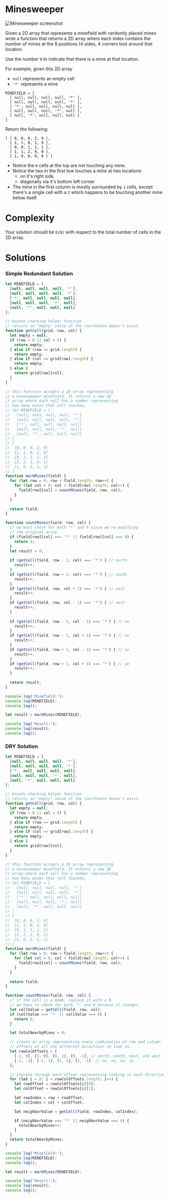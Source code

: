 # Minesweeper

![Minesweeper screenshot](./screenshot.png)

Given a 2D array that represents a minefield with randomly placed mines write
a function that returns a 2D array where each index contains the number of
mines at the 8 positions (4 sides, 4 corners too) around that location.

Use the number `9` to indicate that there is a mine at that location.

For example, given this 2D array
* `null` represents an empty cell
* `'*'` represents a mine

```
MINEFIELD = [
  [ null, null, null, null, '*' ],
  [ null, null, null, null, '*' ],
  [ '*', null, null, null, null ],
  [ null, null, null, '*', null ],
  [ null, '*', null, null, null ]
]
```

Return the following:

```
[ [ 0, 0, 0, 2, 9 ],
  [ 1, 1, 0, 1, 9 ],
  [ 9, 0, 1, 1, 1 ],
  [ 1, 1, 2, 9, 0 ],
  [ 1, 9, 0, 0, 0 ] ]
```

* Notice the `0` cells at the top are not touching any mine.
* Notice the two in the first tow touches a mine at two locations:
  * on it's right side
  * diagonally via it's bottom left corner
* The mine in the first column is mostly surrounded by `1` cells,
  except there's a single cell with a `2` which happens to be touching
  another mine below itself.

# Complexity
Your solution should be `O(N)` with respect to the total number of cells in
the 2D array.

# Solutions

### Simple Redundant Solution

```js
let MINEFIELD = [
  [null, null, null, null, '*'],
  [null, null, null, null, '*'],
  ['*', null, null, null, null],
  [null, null, null, '*', null],
  [null, '*', null, null, null]
];

// bounds-checking helper function
// returns an "empty" value if the coordinate doesn't exist.
function getCell(grid, row, col) {
  let empty = null;
  if (row < 0 || col < 0) {
    return empty;
  } else if (row >= grid.length) {
    return empty;
  } else if (col >= grid[row].length) {
    return empty;
  } else {
    return grid[row][col];
  }
}

// this function accepts a 2D array representing
// a minesweeper minefield. It returns a new 2D
// array where each cell has a number representing
// how many mines that cell touches, 
// let MINEFIELD = [
//   [null, null, null, null, '*']
//   [null, null, null, null, '*']
//   ['*', null, null, null, null]
//   [null, null, null, '*', null]
//   [null, '*', null, null, null]
// ]
// [
//  [0, 0, 0, 2, 9]
//  [1, 1, 0, 2, 9]
//  [9, 1, 1, 2, 2]
//  [2, 2, 2, 9, 1]
//  [1, 9, 2, 1, 1]
// ]
function markMines(field) {
  for (let row = 0; row < field.length; row++) {
    for (let col = 0; col < field[row].length; col++) {
      field[row][col] = countMines(field, row, col);
    }
  }
  
  return field;
}

function countMines(field, row, col) {
  // we must check for both '*' and 9 since we're modifying
  // the original array.
  if (field[row][col] === '*' || field[row][col] === 9) {
    return 9;
  }
  let result = 0;
  
  if (getCell(field, row - 1, col) === '*') { // north
    result++;
  }
  if (getCell(field, row + 1, col) === '*') { // south
    result++;
  }
  if (getCell(field, row, col + 1) === '*') { // east
    result++;
  }
  if (getCell(field, row, col - 1) === '*') { // west
    result++;
  }
  
  if (getCell(field, row - 1, col - 1) === '*') { // nw
    result++;
  }
  if (getCell(field, row - 1, col + 1) === '*') { // ne
    result++;
  }
  if (getCell(field, row + 1, col - 1) === '*') { // sw
    result++;
  }
  if (getCell(field, row + 1, col + 1) === '*') { // se
    result++;
  }
  
  return result;
}

console.log('Minefield:');
console.log(MINEFIELD);
console.log();

let result = markMines(MINEFIELD);

console.log('Result:');
console.log(result);
console.log();
```

### DRY Solution

```js
let MINEFIELD = [
  [null, null, null, null, '*'],
  [null, null, null, null, '*'],
  ['*', null, null, null, null],
  [null, null, null, '*', null],
  [null, '*', null, null, null]
];

// bounds-checking helper function
// returns an "empty" value if the coordinate doesn't exist.
function getCell(grid, row, col) {
  let empty = null;
  if (row < 0 || col < 0) {
    return empty;
  } else if (row >= grid.length) {
    return empty;
  } else if (col >= grid[row].length) {
    return empty;
  } else {
    return grid[row][col];
  }
}

// this function accepts a 2D array representing
// a minesweeper minefield. It returns a new 2D
// array where each cell has a number representing
// how many mines that cell touches, 
// let MINEFIELD = [
//   [null, null, null, null, '*']
//   [null, null, null, null, '*']
//   ['*', null, null, null, null]
//   [null, null, null, '*', null]
//   [null, '*', null, null, null]
// ]
// [
//  [0, 0, 0, 2, 9]
//  [1, 1, 0, 2, 9]
//  [9, 1, 1, 2, 2]
//  [2, 2, 2, 9, 1]
//  [1, 9, 2, 1, 1]
// ]
function markMines(field) {
  for (let row = 0; row < field.length; row++) {
    for (let col = 0; col < field[row].length; col++) {
      field[row][col] = countMines(field, row, col);
    }
  }
  
  return field;
}

function countMines(field, row, col) {
  // if the cell is a bomb, replace it with a 9.
  // we have to check for both '*' and 9 because it changes.
  let cellValue = getCell(field, row, col);
  if (cellValue === '*' || cellValue === 9) {
    return 9;
  }

  let totalNearbyMines = 0;

  // create an array representing every combination of row and column
  // offsets of all the different directiosn to look in.
  let rowColOffsets = [
    [-1, 0], [1, 0], [0, 1], [0, -1], // north, south, east, and west
    [-1, -1], [-1, 1], [1, 1], [1, -1]  // nw, ne, se, sw
  ];

  // iterate through each offset representing looking in each direction.
  for (let i = 0; i < rowColOffsets.length; i++) {
    let rowOffset = rowColOffsets[i][0];
    let colOffset = rowColOffsets[i][1];

    let rowIndex = row + rowOffset;
    let colIndex = col + colOffset;

    let neighborValue = getCell(field, rowIndex, colIndex);

    if (neighborValue === '*' || neighborValue === 9) {
      totalNearbyMines++;
    }
  }
  return totalNearbyMines;
}

console.log('Minefield:');
console.log(MINEFIELD);
console.log();

let result = markMines(MINEFIELD);

console.log('Result:');
console.log(result);
console.log();
```

